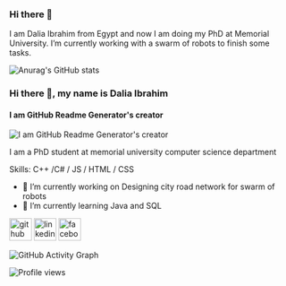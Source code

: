 ### Hi there 👋
I am Dalia Ibrahim from Egypt and now I am doing my PhD at Memorial University.  I’m currently working with a swarm of robots to finish some tasks. 

![Anurag's GitHub stats](https://github-readme-stats.vercel.app/api?username=DaliaIb&theme=dark&show_icons=true)



### Hi there 👋, my name is Dalia Ibrahim
#### I am GitHub Readme Generator's creator
![I am GitHub Readme Generator's creator](https://arturssmirnovs.github.io/github-profile-readme-generator/images/banner.png)

I am  a PhD student at memorial university computer science department

Skills: C++ /C# / JS / HTML / CSS

- 🔭 I’m currently working on Designing city road network for swarm of robots  
- 🌱 I’m currently learning Java and SQL 


[<img src='https://cdn.jsdelivr.net/npm/simple-icons@3.0.1/icons/github.svg' alt='github' height='40'>](https://github.com/daliaib)  [<img src='https://cdn.jsdelivr.net/npm/simple-icons@3.0.1/icons/linkedin.svg' alt='linkedin' height='40'>](https://www.linkedin.com/in/daliashouman/)  [<img src='https://cdn.jsdelivr.net/npm/simple-icons@3.0.1/icons/facebook.svg' alt='facebook' height='40'>](https://www.facebook.com/daliashouman)  

![GitHub Activity Graph](https://activity-graph.herokuapp.com/graph?username=daliaib)  

![Profile views](https://gpvc.arturio.dev/daliaib)  
